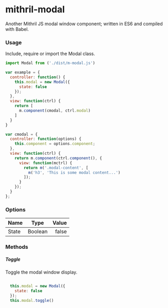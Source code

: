 # mithril-modal
Another Mithril JS modal window component; written in ES6 and compiled with Babel.

### Usage
Include, require or import the Modal class.

```javascript
import Modal from ('./dist/m-modal.js')

var example = {
  controller: function() {
    this.modal = new Modal({
      state: false
    });
  },
  view: function(ctrl) {
    return [
      m.component(cmodal, ctrl.modal)
    ]
  }
}

var cmodal = {
  controller: function(options) {
    this.component = options.component;
  },
  view: function(ctrl) {
    return m.component(ctrl.component(), {
      view: function(mctrl) {
        return m('.modal-content', [
          m('h3', 'This is some modal content...')
        ]);
      }
    });
  }
};

```

### Options
| Name          | Type          | Value |
| ------------- |:-------------:| -----:|
| State         | Boolean       | false |

### Methods
##### Toggle
Toggle the modal window display.
```javascript

  this.modal = new Modal({
    state: false
  });
  this.modal.toggle()

```










